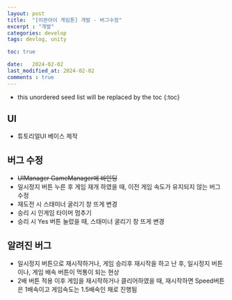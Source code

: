 ```yaml
---
layout: post
title:  "[이븐아이 게임톤] 개발 - 버그수정"
excerpt : "개발"
categories: develop
tags: devlog, unity

toc: true

date:   2024-02-02
last_modified_at: 2024-02-02
comments : true
---
```

* this unordered seed list will be replaced by the toc
{:toc}

## UI
- 튜토리얼UI 베이스 제작

## 버그 수정
- ~~UIManager GameManager에 바인딩~~
- 일시정지 버튼 누른 후 게임 재개 하였을 때, 이전 게임 속도가 유지되지 않는 버그 수정
- 재도전 시 스태미너 굴리기 창 뜨게 변경
- 승리 시 인게임 타이머 멈추기
- 승리 시 Yes 버튼 눌렀을 때, 스태미너 굴리기 창 뜨게 변경

## 알려진 버그
- 일시정지 버튼으로 재시작하거나, 게임 승리후 재시작을 하고 난 후, 일시정지 버튼이나, 게임 배속 버튼이 먹통이 되는 현상
- 2배 버튼 적용 이후 게임을 재시작하거나 클리어하였을 때, 재시작하면 Speed버튼은 1배속이고 게임속도는 1.5배속인 채로 진행됨